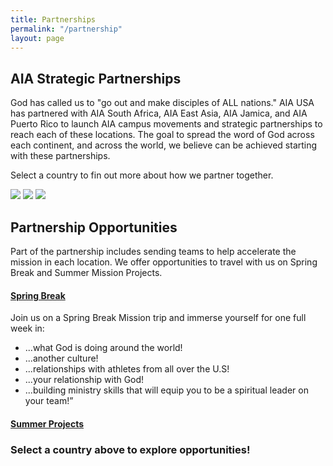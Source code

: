 ```yaml
---
title: Partnerships
permalink: "/partnership"
layout: page
---
```


<div class="container"><!-- South Africa Start -->
<h2 class="title text-center mb30">AIA Strategic <span class="light first-color">Partnerships</span></h2>

<p>God has called us to "go out and make disciples of ALL nations." AIA USA has partnered with AIA South Africa, AIA East Asia, AIA Jamica, and AIA Puerto Rico to launch AIA campus movements and strategic partnerships to reach each of these locations. The goal to spread the word of God across each continent, and across the world, we believe can be achieved starting with these partnerships.</p>

<p>Select a country to fin out more about how we partner together.</p>


<div class="row text-center">
<div class="col-md-3" style="float:none; display:inline-block;"><a href="/partnerships/southafrica"><img class="img-responsive" src="/uploads/opportunities/partnerships/Postcards%20V3.jpg"></a></div>
<div class="col-md-3" style="float:none; display:inline-block;"><a href="/partnerships/puertorico"><img class="img-responsive" src="/uploads/opportunities/partnerships/Postcards%20V33.jpg"></a></div>
<div class="col-md-3" style="float:none; display:inline-block;"><a href="/partnerships/jamaica"><img class="img-responsive" src="/uploads/opportunities/partnerships/jamaica_temp.png"></a></div>
</div>

<h2 class="title text-center mb30 mt20">Partnership <span class="light first-color">Opportunities</span></h2>
<p>Part of the partnership includes sending teams to help accelerate the mission in each location.  We offer opportunities to travel with us on Spring Break and Summer Mission Projects.

<div class="row">
<div class="col-sm-6">
<div class="panel-group" id="accordion" role="tablist" aria-multiselectable="true">
<div class="panel panel-default">
<div class="panel-heading" role="tab" id="c1phs1">
<h4 class="panel-title"><a data-toggle="collapse" data-parent="#accordion" href="#c1pbs1" aria-expanded="false" aria-controls="c1pbs1" class="collapsed">Spring Break <span class="panel-icon"></span> </a></h4>
</div>
<div id="c1pbs1" class="panel-collapse in" role="tabpanel" aria-labelledby="c1phs1">
<div class="panel-body">
<p style="text-align: left;">Join us on a Spring Break Mission trip and immerse yourself for one full week in:</p>
<ul class="list-style list-disc" style="text-align: left;">
<li>...what God is doing around the world!</li>
<li>...another culture!</li>
<li>...relationships with athletes from all over the U.S!</li>
<li>...your relationship with God!</li>
<li>...building ministry skills that will equip you to be a spiritual leader on your team!”</li>
</ul>
</div>
</div>
</div>
</div>
</div>
<div class="col-sm-6">
<div class="panel-group" id="accordion" role="tablist" aria-multiselectable="true">
<div class="panel panel-default">
<div class="panel-heading" role="tab" id="c1phs2">
<h4 class="panel-title"><a data-toggle="collapse" data-parent="#accordion" href="#c1pbs1" aria-expanded="false" aria-controls="c1pbs2" class="collapsed">Summer Projects <span class="panel-icon"></span> </a></h4>
</div>
<div id="c1pbs2" class="panel-collapse in" role="tabpanel" aria-labelledby="c1phs2">
<div class="panel-body">

</div>
</div>
</div>
</div>
</div>
</div>
<h3 class="title text-center mb30 mt20">Select a country above to explore opportunities!</h3>
